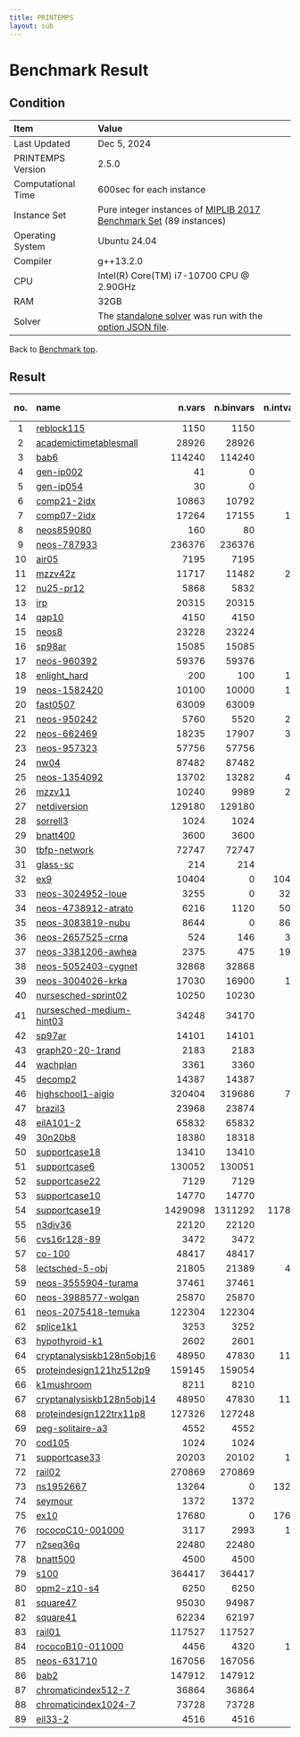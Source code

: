 ```yaml
---
title: PRINTEMPS
layout: sub
---
```


# Benchmark Result
## Condition
| Item               | Value                                                                                                                                              |
|:-------------------|:---------------------------------------------------------------------------------------------------------------------------------------------------|
| Last Updated       | Dec 5, 2024                                                                                                                                      |
| PRINTEMPS Version  | 2.5.0                                                                                                                                              |
| Computational Time | 600sec for each instance                                                                                                                           |
| Instance Set       | Pure integer instances of [MIPLIB 2017 Benchmark Set](https://miplib.zib.de/tag_benchmark.html) (89 instances)                                     |
| Operating System   | Ubuntu 24.04                                                                                                                                       |
| Compiler           | g++13.2.0                                                                                                                                          |
| CPU                | Intel(R) Core(TM) i7-10700 CPU @ 2.90GHz                                                                                                        |
| RAM                | 32GB                                                                                                                                               |
| Solver             | The [standalone solver](https://snowberryfield.github.io/printemps/#standalone-solver) was run with the [option JSON file](benchmark_option.json). |

Back to [Benchmark top](../../../).

## Result
|no.|name|n.vars|n.binvars|n.intvars|n.contvars|n.constrs|found feas.|obj.(viol.)|known best|
|:-:|:--|--:|--:|--:|--:|--:|:-:|--:|--:|
|1|[reblock115](https://miplib.zib.de/instance_details_reblock115.html)|1150|1150|0|0|4735|<font color=green>Yes</font>|-35068030.0|-36800603.2332
|2|[academictimetablesmall](https://miplib.zib.de/instance_details_academictimetablesmall.html)|28926|28926|0|0|23294|<font color=green>Yes</font>|1681.0|0.0
|3|[bab6](https://miplib.zib.de/instance_details_bab6.html)|114240|114240|0|0|29904|<font color=gray>No</font>|<font color=red>(71.0)</font>|-284248.2307000001
|4|[gen-ip002](https://miplib.zib.de/instance_details_gen-ip002.html)|41|0|41|0|24|<font color=green>Yes</font>|-4783.733|-4783.733392
|5|[gen-ip054](https://miplib.zib.de/instance_details_gen-ip054.html)|30|0|30|0|27|<font color=green>Yes</font>|6840.966|6840.96564179
|6|[comp21-2idx](https://miplib.zib.de/instance_details_comp21-2idx.html)|10863|10792|71|0|14038|<font color=green>Yes</font>|130.0|74.0
|7|[comp07-2idx](https://miplib.zib.de/instance_details_comp07-2idx.html)|17264|17155|109|0|21235|<font color=green>Yes</font>|6.0|6.0
|8|[neos859080](https://miplib.zib.de/instance_details_neos859080.html)|160|80|80|0|164|<font color=gray>No</font>|<font color=red>(1.0)</font>|None
|9|[neos-787933](https://miplib.zib.de/instance_details_neos-787933.html)|236376|236376|0|0|1897|<font color=green>Yes</font>|39.0|30.0
|10|[air05](https://miplib.zib.de/instance_details_air05.html)|7195|7195|0|0|426|<font color=green>Yes</font>|26602.0|26374.0
|11|[mzzv42z](https://miplib.zib.de/instance_details_mzzv42z.html)|11717|11482|235|0|10460|<font color=green>Yes</font>|-17990.0|-20540.0
|12|[nu25-pr12](https://miplib.zib.de/instance_details_nu25-pr12.html)|5868|5832|36|0|2313|<font color=green>Yes</font>|55605.0|53904.99999999999
|13|[irp](https://miplib.zib.de/instance_details_irp.html)|20315|20315|0|0|39|<font color=green>Yes</font>|12160.99|12159.49283539698
|14|[qap10](https://miplib.zib.de/instance_details_qap10.html)|4150|4150|0|0|1820|<font color=green>Yes</font>|340.0|339.9999999983871
|15|[neos8](https://miplib.zib.de/instance_details_neos8.html)|23228|23224|4|0|46324|<font color=green>Yes</font>|-3709.0|-3719.0
|16|[sp98ar](https://miplib.zib.de/instance_details_sp98ar.html)|15085|15085|0|0|1435|<font color=green>Yes</font>|548275200.0|529740623.2
|17|[neos-960392](https://miplib.zib.de/instance_details_neos-960392.html)|59376|59376|0|0|4744|<font color=green>Yes</font>|-238.0|-238.0
|18|[enlight_hard](https://miplib.zib.de/instance_details_enlight_hard.html)|200|100|100|0|100|<font color=green>Yes</font>|37.0|37.0
|19|[neos-1582420](https://miplib.zib.de/instance_details_neos-1582420.html)|10100|10000|100|0|10180|<font color=green>Yes</font>|93.0|90.99999999999996
|20|[fast0507](https://miplib.zib.de/instance_details_fast0507.html)|63009|63009|0|0|507|<font color=green>Yes</font>|176.0|174.0
|21|[neos-950242](https://miplib.zib.de/instance_details_neos-950242.html)|5760|5520|240|0|34224|<font color=green>Yes</font>|4.0|4.0
|22|[neos-662469](https://miplib.zib.de/instance_details_neos-662469.html)|18235|17907|328|0|1085|<font color=green>Yes</font>|315610.0|184379.9999999999
|23|[neos-957323](https://miplib.zib.de/instance_details_neos-957323.html)|57756|57756|0|0|3757|<font color=green>Yes</font>|-237.7479|-237.7566815
|24|[nw04](https://miplib.zib.de/instance_details_nw04.html)|87482|87482|0|0|36|<font color=green>Yes</font>|16912.0|16862.0
|25|[neos-1354092](https://miplib.zib.de/instance_details_neos-1354092.html)|13702|13282|420|0|3135|<font color=green>Yes</font>|48.0|46.0
|26|[mzzv11](https://miplib.zib.de/instance_details_mzzv11.html)|10240|9989|251|0|9499|<font color=green>Yes</font>|-19472.0|-21718.0
|27|[netdiversion](https://miplib.zib.de/instance_details_netdiversion.html)|129180|129180|0|0|119589|<font color=gray>No</font>|<font color=red>(4.0)</font>|242.0
|28|[sorrell3](https://miplib.zib.de/instance_details_sorrell3.html)|1024|1024|0|0|169162|<font color=green>Yes</font>|-16.0|-16.0
|29|[bnatt400](https://miplib.zib.de/instance_details_bnatt400.html)|3600|3600|0|0|5614|<font color=gray>No</font>|<font color=red>(3.093)</font>|1.0
|30|[tbfp-network](https://miplib.zib.de/instance_details_tbfp-network.html)|72747|72747|0|0|2436|<font color=green>Yes</font>|25.96042|24.16319444
|31|[glass-sc](https://miplib.zib.de/instance_details_glass-sc.html)|214|214|0|0|6119|<font color=green>Yes</font>|23.0|23.0
|32|[ex9](https://miplib.zib.de/instance_details_ex9.html)|10404|0|10404|0|40962|<font color=green>Yes</font>|81.0|81.0
|33|[neos-3024952-loue](https://miplib.zib.de/instance_details_neos-3024952-loue.html)|3255|0|3255|0|3705|<font color=green>Yes</font>|88120.0|26756.0
|34|[neos-4738912-atrato](https://miplib.zib.de/instance_details_neos-4738912-atrato.html)|6216|1120|5096|0|1947|<font color=green>Yes</font>|324455400.0|283627956.595
|35|[neos-3083819-nubu](https://miplib.zib.de/instance_details_neos-3083819-nubu.html)|8644|0|8644|0|4725|<font color=green>Yes</font>|6595474.0|6307996.0
|36|[neos-2657525-crna](https://miplib.zib.de/instance_details_neos-2657525-crna.html)|524|146|378|0|342|<font color=green>Yes</font>|1.810748|1.810748
|37|[neos-3381206-awhea](https://miplib.zib.de/instance_details_neos-3381206-awhea.html)|2375|475|1900|0|479|<font color=green>Yes</font>|453.0|453.0
|38|[neos-5052403-cygnet](https://miplib.zib.de/instance_details_neos-5052403-cygnet.html)|32868|32868|0|0|38268|<font color=green>Yes</font>|196.0|182.0
|39|[neos-3004026-krka](https://miplib.zib.de/instance_details_neos-3004026-krka.html)|17030|16900|130|0|12545|<font color=green>Yes</font>|0.0|0.0
|40|[nursesched-sprint02](https://miplib.zib.de/instance_details_nursesched-sprint02.html)|10250|10230|20|0|3522|<font color=green>Yes</font>|61.0|57.99999999999999
|41|[nursesched-medium-hint03](https://miplib.zib.de/instance_details_nursesched-medium-hint03.html)|34248|34170|78|0|14062|<font color=green>Yes</font>|640.0|115.0
|42|[sp97ar](https://miplib.zib.de/instance_details_sp97ar.html)|14101|14101|0|0|1761|<font color=green>Yes</font>|682291000.0|660705645.759
|43|[graph20-20-1rand](https://miplib.zib.de/instance_details_graph20-20-1rand.html)|2183|2183|0|0|5587|<font color=green>Yes</font>|-9.0|-9.0
|44|[wachplan](https://miplib.zib.de/instance_details_wachplan.html)|3361|3360|1|0|1553|<font color=green>Yes</font>|-8.0|-8.0
|45|[decomp2](https://miplib.zib.de/instance_details_decomp2.html)|14387|14387|0|0|10765|<font color=green>Yes</font>|-160.0|-160.0
|46|[highschool1-aigio](https://miplib.zib.de/instance_details_highschool1-aigio.html)|320404|319686|718|0|92568|<font color=gray>No</font>|<font color=red>(9353.0)</font>|0.0
|47|[brazil3](https://miplib.zib.de/instance_details_brazil3.html)|23968|23874|94|0|14646|<font color=green>Yes</font>|291.0|24.0
|48|[eilA101-2](https://miplib.zib.de/instance_details_eilA101-2.html)|65832|65832|0|0|100|<font color=green>Yes</font>|923.4572|880.9201079999999
|49|[30n20b8](https://miplib.zib.de/instance_details_30n20b8.html)|18380|18318|62|0|576|<font color=green>Yes</font>|302.0|302.0
|50|[supportcase18](https://miplib.zib.de/instance_details_supportcase18.html)|13410|13410|0|0|240|<font color=green>Yes</font>|49.0|48.0
|51|[supportcase6](https://miplib.zib.de/instance_details_supportcase6.html)|130052|130051|1|0|771|<font color=green>Yes</font>|62265.81|51906.47737
|52|[supportcase22](https://miplib.zib.de/instance_details_supportcase22.html)|7129|7129|0|0|260602|<font color=gray>No</font>|<font color=red>(1.0)</font>|110.0
|53|[supportcase10](https://miplib.zib.de/instance_details_supportcase10.html)|14770|14770|0|0|165684|<font color=gray>No</font>|<font color=red>(678.0)</font>|7.0
|54|[supportcase19](https://miplib.zib.de/instance_details_supportcase19.html)|1429098|1311292|117806|0|10713|<font color=gray>No</font>|<font color=red>(5.0)</font>|12677205.99992052
|55|[n3div36](https://miplib.zib.de/instance_details_n3div36.html)|22120|22120|0|0|4484|<font color=green>Yes</font>|131400.0|130800.0
|56|[cvs16r128-89](https://miplib.zib.de/instance_details_cvs16r128-89.html)|3472|3472|0|0|4633|<font color=green>Yes</font>|-95.0|-97.0
|57|[co-100](https://miplib.zib.de/instance_details_co-100.html)|48417|48417|0|0|2187|<font color=green>Yes</font>|2764091.0|2639942.06
|58|[lectsched-5-obj](https://miplib.zib.de/instance_details_lectsched-5-obj.html)|21805|21389|416|0|38884|<font color=green>Yes</font>|30.0|24.0
|59|[neos-3555904-turama](https://miplib.zib.de/instance_details_neos-3555904-turama.html)|37461|37461|0|0|146493|<font color=gray>No</font>|<font color=red>(1.0)</font>|-34.7
|60|[neos-3988577-wolgan](https://miplib.zib.de/instance_details_neos-3988577-wolgan.html)|25870|25870|0|0|44662|<font color=gray>No</font>|<font color=red>(3.0)</font>|None
|61|[neos-2075418-temuka](https://miplib.zib.de/instance_details_neos-2075418-temuka.html)|122304|122304|0|0|349602|<font color=gray>No</font>|<font color=red>(428.0)</font>|None
|62|[splice1k1](https://miplib.zib.de/instance_details_splice1k1.html)|3253|3252|1|0|6505|<font color=green>Yes</font>|-154.0|-394.0
|63|[hypothyroid-k1](https://miplib.zib.de/instance_details_hypothyroid-k1.html)|2602|2601|1|0|5195|<font color=green>Yes</font>|-2851.0|-2851.0
|64|[cryptanalysiskb128n5obj16](https://miplib.zib.de/instance_details_cryptanalysiskb128n5obj16.html)|48950|47830|1120|0|98021|<font color=gray>No</font>|<font color=red>(1298.0)</font>|0.0
|65|[proteindesign121hz512p9](https://miplib.zib.de/instance_details_proteindesign121hz512p9.html)|159145|159054|91|0|301|<font color=green>Yes</font>|1492.0|1473.0
|66|[k1mushroom](https://miplib.zib.de/instance_details_k1mushroom.html)|8211|8210|1|0|16419|<font color=green>Yes</font>|-3288.0|-3288.0
|67|[cryptanalysiskb128n5obj14](https://miplib.zib.de/instance_details_cryptanalysiskb128n5obj14.html)|48950|47830|1120|0|98021|<font color=gray>No</font>|<font color=red>(1637.0)</font>|None
|68|[proteindesign122trx11p8](https://miplib.zib.de/instance_details_proteindesign122trx11p8.html)|127326|127248|78|0|254|<font color=green>Yes</font>|1752.0|1747.0
|69|[peg-solitaire-a3](https://miplib.zib.de/instance_details_peg-solitaire-a3.html)|4552|4552|0|0|4587|<font color=gray>No</font>|<font color=red>(4.0)</font>|1.0
|70|[cod105](https://miplib.zib.de/instance_details_cod105.html)|1024|1024|0|0|1024|<font color=green>Yes</font>|-12.0|-12.0
|71|[supportcase33](https://miplib.zib.de/instance_details_supportcase33.html)|20203|20102|101|0|20489|<font color=green>Yes</font>|-140.0|-345.0
|72|[rail02](https://miplib.zib.de/instance_details_rail02.html)|270869|270869|0|0|95791|<font color=gray>No</font>|<font color=red>(15.0)</font>|-200.4499077
|73|[ns1952667](https://miplib.zib.de/instance_details_ns1952667.html)|13264|0|13264|0|41|<font color=gray>No</font>|<font color=red>(40.0)</font>|0.0
|74|[seymour](https://miplib.zib.de/instance_details_seymour.html)|1372|1372|0|0|4944|<font color=green>Yes</font>|423.0|423.0
|75|[ex10](https://miplib.zib.de/instance_details_ex10.html)|17680|0|17680|0|69608|<font color=gray>No</font>|<font color=red>(53.0)</font>|100.0
|76|[rococoC10-001000](https://miplib.zib.de/instance_details_rococoC10-001000.html)|3117|2993|124|0|1293|<font color=green>Yes</font>|11547.0|11460.0
|77|[n2seq36q](https://miplib.zib.de/instance_details_n2seq36q.html)|22480|22480|0|0|2565|<font color=green>Yes</font>|52200.0|52200.0
|78|[bnatt500](https://miplib.zib.de/instance_details_bnatt500.html)|4500|4500|0|0|7029|<font color=gray>No</font>|<font color=red>(6.67)</font>|None
|79|[s100](https://miplib.zib.de/instance_details_s100.html)|364417|364417|0|0|14733|<font color=gray>No</font>|<font color=red>(2.0)</font>|-0.1697235270583
|80|[opm2-z10-s4](https://miplib.zib.de/instance_details_opm2-z10-s4.html)|6250|6250|0|0|160633|<font color=green>Yes</font>|-30794.0|-33269.0
|81|[square47](https://miplib.zib.de/instance_details_square47.html)|95030|94987|43|0|61591|<font color=green>Yes</font>|50.0|15.9999999997877
|82|[square41](https://miplib.zib.de/instance_details_square41.html)|62234|62197|37|0|40160|<font color=green>Yes</font>|106.0|15.0
|83|[rail01](https://miplib.zib.de/instance_details_rail01.html)|117527|117527|0|0|46843|<font color=gray>No</font>|<font color=red>(20.0)</font>|-70.5699643
|84|[rococoB10-011000](https://miplib.zib.de/instance_details_rococoB10-011000.html)|4456|4320|136|0|1667|<font color=green>Yes</font>|20114.0|19449.0
|85|[neos-631710](https://miplib.zib.de/instance_details_neos-631710.html)|167056|167056|0|0|169576|<font color=green>Yes</font>|208.0|203.0
|86|[bab2](https://miplib.zib.de/instance_details_bab2.html)|147912|147912|0|0|17245|<font color=gray>No</font>|<font color=red>(77.0)</font>|-357544.3115
|87|[chromaticindex512-7](https://miplib.zib.de/instance_details_chromaticindex512-7.html)|36864|36864|0|0|33791|<font color=green>Yes</font>|4.0|4.0
|88|[chromaticindex1024-7](https://miplib.zib.de/instance_details_chromaticindex1024-7.html)|73728|73728|0|0|67583|<font color=green>Yes</font>|4.0|4.0
|89|[eil33-2](https://miplib.zib.de/instance_details_eil33-2.html)|4516|4516|0|0|32|<font color=green>Yes</font>|934.0079|934.007915999999
